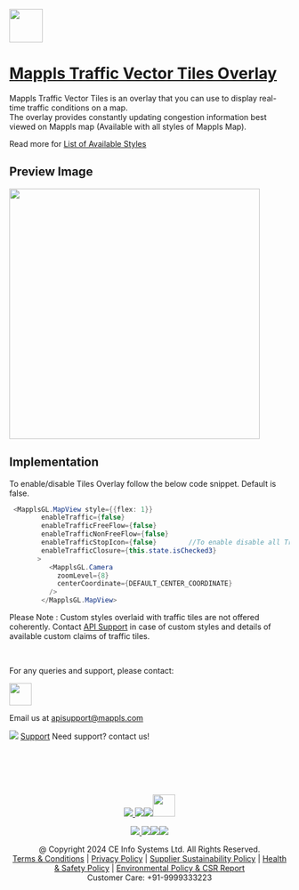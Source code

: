 [<img src="https://about.mappls.com/images/mappls-b-logo.svg" height="60"/> </p>](https://www.mapmyindia.com/api)

# [Mappls Traffic Vector Tiles Overlay](#Mappls-Traffic-Vector-Tiles-Overlay)

Mappls Traffic Vector Tiles is an overlay that you can use to display real-time traffic conditions on a map.  
The overlay provides constantly updating congestion information best viewed on Mappls map (Available with all styles of Mappls Map). 

Read more for [List of Available Styles](./Set-Style.md)

## Preview Image

[<img src="https://about.mappls.com/api/api_doc_assets/traffic_overlay.jpeg" height="450"/> </p>](https://about.mappls.com/api/)



## Implementation
To enable/disable Tiles Overlay follow the below code snippet. Default is false.
```java
 <MapplsGL.MapView style={{flex: 1}}
        enableTraffic={false}
        enableTrafficFreeFlow={false}
        enableTrafficNonFreeFlow={false}
        enableTrafficStopIcon={false}        //To enable disable all Traffic
        enableTrafficClosure={this.state.isChecked3}
       >
          <MapplsGL.Camera
            zoomLevel={8}
            centerCoordinate={DEFAULT_CENTER_COORDINATE}
          />
        </MapplsGL.MapView> 
```


  
Please Note : Custom styles overlaid with traffic tiles are not offered coherently. 
Contact [API Support](apisupport@mappls.com) in case of custom styles and details of available custom claims of traffic tiles.

<br>

For any queries and support, please contact: 

[<img src="https://about.mappls.com/images/mappls-logo.svg" height="40"/> </p>](https://about.mappls.com/api/)
Email us at [apisupport@mappls.com](mailto:apisupport@mappls.com)


![](https://www.mapmyindia.com/api/img/icons/support.png)
[Support](https://about.mappls.com/contact/)
Need support? contact us!

<br></br>
<br></br>

[<p align="center"> <img src="https://www.mapmyindia.com/api/img/icons/stack-overflow.png"/> ](https://stackoverflow.com/questions/tagged/mappls-api)[![](https://www.mapmyindia.com/api/img/icons/blog.png)](https://about.mappls.com/blog/)[![](https://www.mapmyindia.com/api/img/icons/gethub.png)](https://github.com/Mappls-api)[<img src="https://mmi-api-team.s3.ap-south-1.amazonaws.com/API-Team/npm-logo.one-third%5B1%5D.png" height="40"/> </p>](https://www.npmjs.com/org/mapmyindia) 



[<p align="center"> <img src="https://www.mapmyindia.com/june-newsletter/icon4.png"/> ](https://www.facebook.com/Mapplsofficial)[![](https://www.mapmyindia.com/june-newsletter/icon2.png)](https://twitter.com/mappls)[![](https://www.mapmyindia.com/newsletter/2017/aug/llinkedin.png)](https://www.linkedin.com/company/mappls/)[![](https://www.mapmyindia.com/june-newsletter/icon3.png)](https://www.youtube.com/channel/UCAWvWsh-dZLLeUU7_J9HiOA)




<div align="center">@ Copyright 2024 CE Info Systems Ltd. All Rights Reserved.</div>

<div align="center"> <a href="https://about.mappls.com/api/terms-&-conditions">Terms & Conditions</a> | <a href="https://about.mappls.com/about/privacy-policy">Privacy Policy</a> | <a href="https://about.mappls.com/pdf/mapmyIndia-sustainability-policy-healt-labour-rules-supplir-sustainability.pdf">Supplier Sustainability Policy</a> | <a href="https://about.mappls.com/pdf/Health-Safety-Management.pdf">Health & Safety Policy</a> | <a href="https://about.mappls.com/pdf/Environment-Sustainability-Policy-CSR-Report.pdf">Environmental Policy & CSR Report</a>

<div align="center">Customer Care: +91-9999333223</div>

